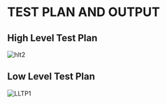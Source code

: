 # TEST PLAN AND OUTPUT

## High Level Test Plan

![hlt2](https://user-images.githubusercontent.com/98836479/157908663-9e45d3b5-560c-4b75-9b1f-759ebfdf072e.PNG)

## Low Level Test Plan

![LLTP1](https://user-images.githubusercontent.com/98836479/157908636-cc8aa328-09d8-4a3a-b109-70cf5ba448f6.PNG)
